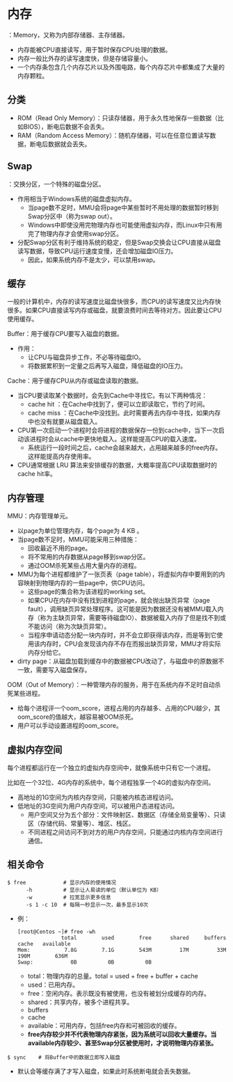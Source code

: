 # 内存

：Memory，又称为内部存储器、主存储器。
- 内存能被CPU直接读写，用于暂时保存CPU处理的数据。
- 内存一般比外存的读写速度快，但是存储容量小。
- 一个内存条包含几个内存芯片以及外围电路，每个内存芯片中都集成了大量的内存颗粒。

## 分类

- ROM（Read Only Memory）：只读存储器，用于永久性地保存一些数据（比如BIOS），断电后数据不会丢失。
- RAM（Random Access Memory）：随机存储器，可以在任意位置读写数据，断电后数据就会丢失。

## Swap

：交换分区，一个特殊的磁盘分区。
- 作用相当于Windows系统的磁盘虚拟内存。
  - 当page数不足时，MMU会将page中某些暂时不用处理的数据暂时移到Swap分区中（称为swap out）。
  - Windows中即使没用完物理内存也可能使用虚拟内存，而Linux中只有用完了物理内存才会使用swap分区。
- 分配Swap分区有利于维持系统的稳定，但是Swap交换会让CPU直接从磁盘读写数据，导致CPU运行速度变慢，还会增加磁盘IO压力。
  - 因此，如果系统内存不是太少，可以禁用swap。

## 缓存

一般的计算机中，内存的读写速度比磁盘快很多，而CPU的读写速度又比内存快很多。如果CPU直接读写内存或磁盘，就要浪费时间去等待对方。因此要让CPU使用缓存。

Buffer：用于缓存CPU要写入磁盘的数据。
- 作用：
  - 让CPU与磁盘异步工作，不必等待磁盘IO。
  - 将数据累积到一定量之后再写入磁盘，降低磁盘的IO压力。

Cache：用于缓存CPU从内存或磁盘读取的数据。
- 当CPU要读取某个数据时，会先到Cache中寻找它。有以下两种情况：
  - cache hit ：在Cache中找到了，便可以立即读取它，节约了时间。
  - cache miss ：在Cache中没找到。此时需要再去内存中寻找，如果内存中也没有就要从磁盘载入。
- CPU第一次启动一个进程时会将进程的数据保存一份到cache中，当下一次启动该进程时会从cache中更快地载入。这样能提高CPU的载入速度。
  - 系统运行一段时间之后，cache会越来越大，占用越来越多的free内存。这样能提高内存使用率。
- CPU通常根据 LRU 算法来安排缓存的数据，大概率提高CPU读取数据时的cache hit率。

## 内存管理

MMU：内存管理单元。
- 以page为单位管理内存，每个page为 4 KB 。
- 当page数不足时，MMU可能采用三种措施：
  - 回收最近不用的page。
  - 将不常用的内存数据从page移到swap分区。
  - 通过OOM杀死某些占用大量内存的进程。
- MMU为每个进程都维护了一张页表（page table），将虚拟内存中要用到的内容映射到物理内存的一些page中，供CPU访问。
  - 这些page的集合称为该进程的working set。
  - 如果CPU在内存中没有找到进程的page，就会抛出缺页异常（page fault），调用缺页异常处理程序。这可能是因为数据还没有被MMU载入内存（称为主缺页异常，需要等待磁盘IO）、数据被载入内存了但是找不到或不能访问（称为次缺页异常）。
  - 当程序申请动态分配一块内存时，并不会立即获得该内存，而是等到它使用该内存时，CPU会发现该内存不存在而报出缺页异常，MMU才将实际内存分给它。
- dirty page：从磁盘加载到缓存中的数据被CPU改动了，与磁盘中的原数据不一致，需要写入磁盘保存。

OOM（Out of Memory）：一种管理内存的服务，用于在系统内存不足时自动杀死某些进程。
- 给每个进程评一个oom_score，进程占用的内存越多、占用的CPU越少，其oom_score的值越大，越容易被OOM杀死。
- 用户可以手动设置进程的oom_score。

## 虚拟内存空间

每个进程都运行在一个独立的虚拟内存空间中，就像系统中只有它一个进程。

比如在一个32位、4G内存的系统中，每个进程独享一个4G的虚拟内存空间。
- 高地址的1G空间为内核内存空间，只能被内核态进程访问。
- 低地址的3G空间为用户内存空间，可以被用户态进程访问。
  - 用户空间又分为五个部分：文件映射区、数据区（存储全局变量等）、只读区（存储代码、常量等）、堆区、栈区。
  - 不同进程之间访问不到对方的用户内存空间，只能通过内核内存空间进行通信。

## 相关命令

```shell
$ free            # 显示内存的使用情况
      -h          # 显示让人易读的单位（默认单位为 KB）
      -w          # 拉宽显示更多信息
      -s 1 -c 10  # 每隔一秒显示一次，最多显示10次
```
- 例：
    ```
    [root@Centos ~]# free -wh
                  total        used        free      shared     buffers       cache   available
    Mem:           7.8G        7.1G        543M         17M         33M        190M        636M
    Swap:            0B          0B          0B
    ```
    - total：物理内存的总量。total = used + free + buffer + cache
    - used：已用内存。
    - free：空闲内存。表示既没有被使用，也没有被划分成缓存的内存。
    - shared：共享内存，被多个进程共享。
    - buffers
    - cache
    - available：可用内存，包括free内存和可被回收的缓存。
    - **free内存较少并不代表物理内存紧张，因为系统可以回收大量缓存。当available内存较少、甚至Swap分区被使用时，才说明物理内存紧张。**

```shell
$ sync    # 将Buffer中的数据立即写入磁盘
```
- 默认会等缓存满了才写入磁盘，如果此时系统断电就会丢失数据。
